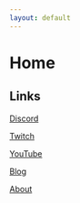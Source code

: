 ```yaml
---
layout: default
---
```


Home
========

Links
--------
[Discord](https://discord.gg/3SEkAMY)

[Twitch](https://www.twitch.tv/unsociablestreamer)

[YouTube](https://www.youtube.com/channel/UCVp5l5Mww_ExzAJJ3zyYN-w)

[Blog](https://lsvmoretti.github.io/unsociable.github.io/blog "Blog")

[About](https://lsvmoretti.github.io/unsociable.github.io/about "About")

